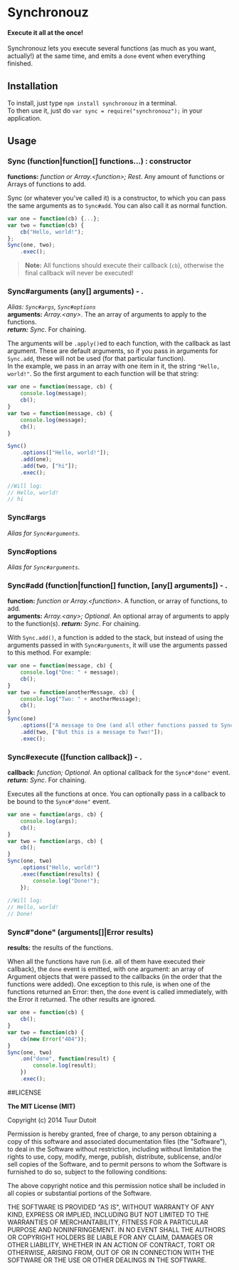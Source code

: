 Synchronouz
====

#### Execute it all at the once!

Synchronouz lets you execute several functions (as much as you want, actually!) at the same time, and emits a `done` event when everything finished.


## Installation


To install, just type `npm install synchronouz` in a terminal.  
To then use it, just do `var sync = require("synchronouz");` in your application.


## Usage


### Sync  (function|function[] functions...) : constructor
__functions:__ *function or Array.\<function\>; Rest*. Any amount of functions or Arrays of functions to add.

Sync (or whatever you've called it) is a constructor, to which you can pass the same arguments as to `Sync#add`. You can also call it as normal function.

```javascript
var one = function(cb) {...};
var two = function(cb) {
    cb("Hello, world!");
};
Sync(one, two);
    .exec();
```

> __Note:__ All functions should execute their callback (`cb`), otherwise the final callback will never be executed!


### Sync#arguments (any[] arguments) - .
*Alias: `Sync#args`, `Sync#options`*  
__arguments:__ *Array.\<any\>*. The an array of arguments to apply to the functions.  
__*return:*__ *Sync*. For chaining.

The arguments will be `.apply()`ed to each function, with the callback as last argument. These are default arguments, so if you pass in arguments for `Sync.add`, these will not be used (for that particular function).  
In the example, we pass in an array with one item in it, the string `"Hello, world!"`. So the first argument to each function will be that string:

```javascript
var one = function(message, cb) {
    console.log(message);
    cb();
}
var two = function(message, cb) {
    console.log(message);
    cb();
}

Sync()
    .options(["Hello, world!"]);
    .add(one);
    .add(two, ["hi"]);
    .exec();
    
//Will log:
// Hello, world!
// hi
```


### Sync#args
*Alias for `Sync#arguments`.*


### Sync#options
*Alias for `Sync#arguments`.*


### Sync#add (function|function[] function, [any[] arguments]) - .
__function:__ *function or Array.\<function\>*. A function, or array of functions, to add.  
__arguments:__ *Array.\<any\>; Optional*. An optional array of arguments to apply to the function(s).
__*return:*__ *Sync*. For chaining.

With `Sync.add()`, a function is added to the stack, but instead of using the arguments passed in with `Sync#arguments`, it will use the arguments passed to this method. For example:

```javascript
var one = function(message, cb) {
    console.log("One: " + message);
    cb();
}
var two = function(anotherMessage, cb) {
    console.log("Two: " + anotherMessage);
    cb();
}
Sync(one)
    .options(["A message to One (and all other functions passed to Sync())!"]);
    .add(two, ["But this is a message to Two!"]);
    .exec();
```
    

### Sync#execute  ([function callback]) - .
__callback:__ *function; Optional*. An optional callback for the `Sync#"done"` event.  
__*return:*__ *Sync*. For chaining.

Executes all the functions at once. You can optionally pass in a callback to be bound to the `Sync#"done"` event.

```javascript
var one = function(args, cb) {
    console.log(args);
    cb();
}
var two = function(args, cb) {
    cb();
}
Sync(one, two)
    .options("Hello, world!")
    .exec(function(results) {
        console.log("Done!");
    });
    
//Will log:
// Hello, world!
// Done!
```


### Sync#"done" (arguments[]|Error results)
__results:__ the results of the functions.

When all the functions have run (i.e. all of them have executed their callback), the `done` event is emitted, with one argument: an array of Argument objects that were passed to the callbacks (in the order that the functions were added). One exception to this rule, is when one of the functions returned an Error: then, the `done` event is called immediately, with the Error it returned. The other results are ignored.


```javascript
var one = function(cb) {
    cb();
}
var two = function(cb) {
    cb(new Error("404"));
}
Sync(one, two)
    .on("done", function(result) {
        console.log(result);
    })
    .exec();
```



##LICENSE


**The MIT License (MIT)**

Copyright (c) 2014 Tuur Dutoit

Permission is hereby granted, free of charge, to any person obtaining a copy of
this software and associated documentation files (the "Software"), to deal in
the Software without restriction, including without limitation the rights to
use, copy, modify, merge, publish, distribute, sublicense, and/or sell copies of
the Software, and to permit persons to whom the Software is furnished to do so,
subject to the following conditions:

The above copyright notice and this permission notice shall be included in all
copies or substantial portions of the Software.

THE SOFTWARE IS PROVIDED "AS IS", WITHOUT WARRANTY OF ANY KIND, EXPRESS OR
IMPLIED, INCLUDING BUT NOT LIMITED TO THE WARRANTIES OF MERCHANTABILITY, FITNESS
FOR A PARTICULAR PURPOSE AND NONINFRINGEMENT. IN NO EVENT SHALL THE AUTHORS OR
COPYRIGHT HOLDERS BE LIABLE FOR ANY CLAIM, DAMAGES OR OTHER LIABILITY, WHETHER
IN AN ACTION OF CONTRACT, TORT OR OTHERWISE, ARISING FROM, OUT OF OR IN
CONNECTION WITH THE SOFTWARE OR THE USE OR OTHER DEALINGS IN THE SOFTWARE.


[1]: https://npmjs.org/package/frameworkz "Frameworkz"
